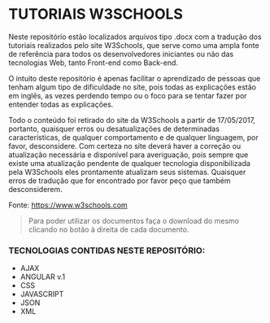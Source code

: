 # TUTORIAIS W3SCHOOLS
Neste repositório estão localizados arquivos tipo .docx com a tradução dos tutoriais realizados pelo site W3Schools, que serve como uma ampla fonte de referência para todos os desenvolvedores iniciantes ou não das tecnologias Web, tanto Front-end como Back-end.

O intuito deste repositório é apenas facilitar o aprendizado de pessoas que tenham algum tipo de dificuldade no site, pois todas as explicações estão em inglês, as vezes perdendo tempo ou o foco para se tentar fazer por entender todas as explicações.

Todo o conteúdo foi retirado do site da W3Schools a partir de 17/05/2017, portanto, quaisquer erros ou desatualizações de determinadas características, de qualquer comportamento e de qualquer linguagem, por favor, desconsidere. Com certeza no site deverá haver a correção ou atualização necessária e disponível para averiguação, pois sempre que existe uma atualização pendente de qualquer tecnologia disponibilizada pela W3Schools eles prontamente atualizam seus sistemas. Quaisquer erros de tradução que for encontrado por favor peço que também desconsiderem. 

Fonte: https://www.w3schools.com

> Para poder utilizar os documentos faça o download do mesmo clicando no botão à direita de cada documento.

   ### TECNOLOGIAS CONTIDAS NESTE REPOSITÓRIO:
    
* AJAX
* ANGULAR v.1
* CSS
* JAVASCRIPT
* JSON
* XML
